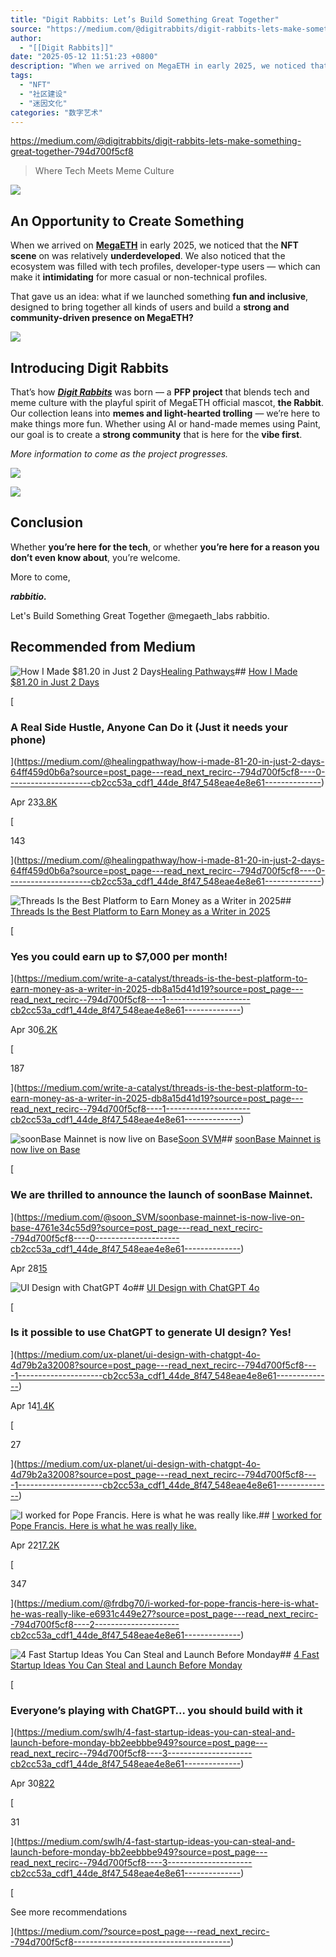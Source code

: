 ```yaml
---
title: "Digit Rabbits: Let’s Build Something Great Together"
source: "https://medium.com/@digitrabbits/digit-rabbits-lets-make-something-great-together-794d700f5cf8"
author:
  - "[[Digit Rabbits]]"
date: "2025-05-12 11:51:23 +0800"
description: "When we arrived on MegaETH in early 2025, we noticed that the NFT scene on was relatively underdeveloped. We also noticed that the ecosystem was filled with tech profiles, developer-type users —…"
tags:
  - "NFT"
  - "社区建设"
  - "迷因文化"
categories: "数字艺术"
---
```

https://medium.com/@digitrabbits/digit-rabbits-lets-make-something-great-together-794d700f5cf8
> Where Tech Meets Meme Culture

![](https://miro.medium.com/v2/resize:fit:640/format:webp/1*7CRPjE83MoQ7gE2kLSBbqA.png)

## An Opportunity to Create Something

When we arrived on [**MegaETH**](https://x.com/megaeth_labs) in early 2025, we noticed that the **NFT scene** on was relatively **underdeveloped**. We also noticed that the ecosystem was filled with tech profiles, developer-type users — which can make it **intimidating** for more casual or non-technical profiles.

That gave us an idea: what if we launched something **fun and inclusive**, designed to bring together all kinds of users and build a **strong and community-driven presence on MegaETH?**

![](https://miro.medium.com/v2/resize:fit:640/format:webp/1*fWhqdYE2zBpg6cu2KuyqKQ.png)

## Introducing Digit Rabbits

That’s how [***Digit Rabbits***](https://x.com/digitrabbits) was born — a **PFP project** that blends tech and meme culture with the playful spirit of MegaETH official mascot, **the Rabbit**. Our collection leans into **memes and light-hearted trolling** — we’re here to make things more fun. Whether using AI or hand-made memes using Paint, our goal is to create a **strong community** that is here for the **vibe first**.

*More information to come as the project progresses.*

![](https://miro.medium.com/v2/resize:fit:640/format:webp/1*oceLjk-LK9zc0pSdSlTyrA.jpeg)

![](https://miro.medium.com/v2/resize:fit:2000/0*LnwLMQlMZnvlY83p)

## Conclusion

Whether **you’re here for the tech**, or whether **you’re here for a reason you don’t even know about**, you’re welcome.

More to come,

***rabbitio.***

Let's Build Something Great Together @megaeth\_labs rabbitio.

## Recommended from Medium

![How I Made $81.20 in Just 2 Days](https://miro.medium.com/v2/resize:fit:679/1*xBc0xp2wZFv-_alJxl0GPw.png)[Healing Pathways](https://medium.com/@healingpathway?source=post_page---read_next_recirc--794d700f5cf8----0---------------------cb2cc53a_cdf1_44de_8f47_548eae4e8e61--------------)## [How I Made $81.20 in Just 2 Days](https://medium.com/@healingpathway/how-i-made-81-20-in-just-2-days-64ff459d0b6a?source=post_page---read_next_recirc--794d700f5cf8----0---------------------cb2cc53a_cdf1_44de_8f47_548eae4e8e61--------------)

[

### A Real Side Hustle, Anyone Can Do it (Just it needs your phone)

](https://medium.com/@healingpathway/how-i-made-81-20-in-just-2-days-64ff459d0b6a?source=post_page---read_next_recirc--794d700f5cf8----0---------------------cb2cc53a_cdf1_44de_8f47_548eae4e8e61--------------)

Apr 23[3.8K](https://medium.com/@healingpathway/how-i-made-81-20-in-just-2-days-64ff459d0b6a?source=post_page---read_next_recirc--794d700f5cf8----0---------------------cb2cc53a_cdf1_44de_8f47_548eae4e8e61--------------)

[

143

](https://medium.com/@healingpathway/how-i-made-81-20-in-just-2-days-64ff459d0b6a?source=post_page---read_next_recirc--794d700f5cf8----0---------------------cb2cc53a_cdf1_44de_8f47_548eae4e8e61--------------)

![Threads Is the Best Platform to Earn Money as a Writer in 2025](https://miro.medium.com/v2/resize:fit:679/0*ubCyuCc2fh7g1ffx)## [Threads Is the Best Platform to Earn Money as a Writer in 2025](https://medium.com/write-a-catalyst/threads-is-the-best-platform-to-earn-money-as-a-writer-in-2025-db8a15d41d19?source=post_page---read_next_recirc--794d700f5cf8----1---------------------cb2cc53a_cdf1_44de_8f47_548eae4e8e61--------------)

[

### Yes you could earn up to $7,000 per month!

](https://medium.com/write-a-catalyst/threads-is-the-best-platform-to-earn-money-as-a-writer-in-2025-db8a15d41d19?source=post_page---read_next_recirc--794d700f5cf8----1---------------------cb2cc53a_cdf1_44de_8f47_548eae4e8e61--------------)

Apr 30[6.2K](https://medium.com/write-a-catalyst/threads-is-the-best-platform-to-earn-money-as-a-writer-in-2025-db8a15d41d19?source=post_page---read_next_recirc--794d700f5cf8----1---------------------cb2cc53a_cdf1_44de_8f47_548eae4e8e61--------------)

[

187

](https://medium.com/write-a-catalyst/threads-is-the-best-platform-to-earn-money-as-a-writer-in-2025-db8a15d41d19?source=post_page---read_next_recirc--794d700f5cf8----1---------------------cb2cc53a_cdf1_44de_8f47_548eae4e8e61--------------)

![soonBase Mainnet is now live on Base](https://miro.medium.com/v2/resize:fit:679/1*iqOZQAGynVs89NeC0KhckA.jpeg)[Soon SVM](https://medium.com/@soon_SVM?source=post_page---read_next_recirc--794d700f5cf8----0---------------------cb2cc53a_cdf1_44de_8f47_548eae4e8e61--------------)## [soonBase Mainnet is now live on Base](https://medium.com/@soon_SVM/soonbase-mainnet-is-now-live-on-base-4761e34c55d9?source=post_page---read_next_recirc--794d700f5cf8----0---------------------cb2cc53a_cdf1_44de_8f47_548eae4e8e61--------------)

[

### We are thrilled to announce the launch of soonBase Mainnet.

](https://medium.com/@soon_SVM/soonbase-mainnet-is-now-live-on-base-4761e34c55d9?source=post_page---read_next_recirc--794d700f5cf8----0---------------------cb2cc53a_cdf1_44de_8f47_548eae4e8e61--------------)

Apr 28[15](https://medium.com/@soon_SVM/soonbase-mainnet-is-now-live-on-base-4761e34c55d9?source=post_page---read_next_recirc--794d700f5cf8----0---------------------cb2cc53a_cdf1_44de_8f47_548eae4e8e61--------------)

![UI Design with ChatGPT 4o](https://miro.medium.com/v2/resize:fit:679/1*HuyiHHvrzmm6rpw8BatXAw.png)## [UI Design with ChatGPT 4o](https://medium.com/ux-planet/ui-design-with-chatgpt-4o-4d79b2a32008?source=post_page---read_next_recirc--794d700f5cf8----1---------------------cb2cc53a_cdf1_44de_8f47_548eae4e8e61--------------)

[

### Is it possible to use ChatGPT to generate UI design? Yes!

](https://medium.com/ux-planet/ui-design-with-chatgpt-4o-4d79b2a32008?source=post_page---read_next_recirc--794d700f5cf8----1---------------------cb2cc53a_cdf1_44de_8f47_548eae4e8e61--------------)

Apr 14[1.4K](https://medium.com/ux-planet/ui-design-with-chatgpt-4o-4d79b2a32008?source=post_page---read_next_recirc--794d700f5cf8----1---------------------cb2cc53a_cdf1_44de_8f47_548eae4e8e61--------------)

[

27

](https://medium.com/ux-planet/ui-design-with-chatgpt-4o-4d79b2a32008?source=post_page---read_next_recirc--794d700f5cf8----1---------------------cb2cc53a_cdf1_44de_8f47_548eae4e8e61--------------)

![I worked for Pope Francis. Here is what he was really like.](https://miro.medium.com/v2/resize:fit:679/1*KJXUZtG1xEstwM9FA2gRoQ.jpeg)## [I worked for Pope Francis. Here is what he was really like.](https://medium.com/@frdbg70/i-worked-for-pope-francis-here-is-what-he-was-really-like-e6931c449e27?source=post_page---read_next_recirc--794d700f5cf8----2---------------------cb2cc53a_cdf1_44de_8f47_548eae4e8e61--------------)

Apr 22[17.2K](https://medium.com/@frdbg70/i-worked-for-pope-francis-here-is-what-he-was-really-like-e6931c449e27?source=post_page---read_next_recirc--794d700f5cf8----2---------------------cb2cc53a_cdf1_44de_8f47_548eae4e8e61--------------)

[

347

](https://medium.com/@frdbg70/i-worked-for-pope-francis-here-is-what-he-was-really-like-e6931c449e27?source=post_page---read_next_recirc--794d700f5cf8----2---------------------cb2cc53a_cdf1_44de_8f47_548eae4e8e61--------------)

![4 Fast Startup Ideas You Can Steal and Launch Before Monday](https://miro.medium.com/v2/resize:fit:679/0*OwFcZJeiF-hNWjud)## [4 Fast Startup Ideas You Can Steal and Launch Before Monday](https://medium.com/swlh/4-fast-startup-ideas-you-can-steal-and-launch-before-monday-bb2eebbbe949?source=post_page---read_next_recirc--794d700f5cf8----3---------------------cb2cc53a_cdf1_44de_8f47_548eae4e8e61--------------)

[

### Everyone’s playing with ChatGPT… you should build with it

](https://medium.com/swlh/4-fast-startup-ideas-you-can-steal-and-launch-before-monday-bb2eebbbe949?source=post_page---read_next_recirc--794d700f5cf8----3---------------------cb2cc53a_cdf1_44de_8f47_548eae4e8e61--------------)

Apr 30[822](https://medium.com/swlh/4-fast-startup-ideas-you-can-steal-and-launch-before-monday-bb2eebbbe949?source=post_page---read_next_recirc--794d700f5cf8----3---------------------cb2cc53a_cdf1_44de_8f47_548eae4e8e61--------------)

[

31

](https://medium.com/swlh/4-fast-startup-ideas-you-can-steal-and-launch-before-monday-bb2eebbbe949?source=post_page---read_next_recirc--794d700f5cf8----3---------------------cb2cc53a_cdf1_44de_8f47_548eae4e8e61--------------)

[

See more recommendations

](https://medium.com/?source=post_page---read_next_recirc--794d700f5cf8---------------------------------------)
